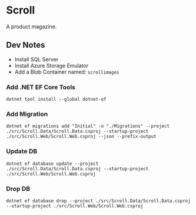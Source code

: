 # Scroll

A product magazine.

## Dev Notes

- Install SQL Server 
- Install Azure Storage Emulator
- Add a Blob Container named: `scrollimages`

### Add .NET EF Core Tools
`dotnet tool install --global dotnet-ef`

### Add Migration
`dotnet ef migrations add "Initial" -o "./Migrations" --project ./src/Scroll.Data/Scroll.Data.csproj --startup-project ./src/Scroll.Web/Scroll.Web.csproj --json --prefix-output`

### Update DB
`dotnet ef database update --project ./src/Scroll.Data/Scroll.Data.csproj --startup-project ./src/Scroll.Web/Scroll.Web.csproj`

### Drop DB
`dotnet ef database drop --project ./src/Scroll.Data/Scroll.Data.csproj --startup-project ./src/Scroll.Web/Scroll.Web.csproj`